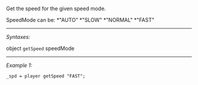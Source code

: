 Get the speed for the given speed mode.

SpeedMode can be:
*"AUTO"
*"SLOW"
*"NORMAL"
*"FAST"


---
*Syntaxes:*

object `getSpeed` speedMode

---
*Example 1:*

```sqf
_spd = player getSpeed "FAST";
```